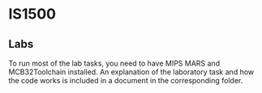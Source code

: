 # IS1500
## Labs
To run most of the lab tasks, you need to have MIPS MARS and MCB32Toolchain installed. 
An explanation of the laboratory task and how the code works is included in a document in the corresponding folder. 

